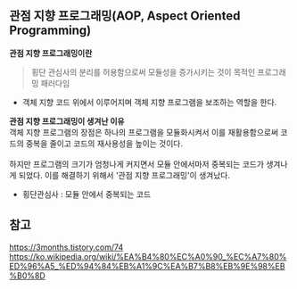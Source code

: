 ## 관점 지향 프로그래밍(AOP, Aspect Oriented Programming)

**관점 지향 프로그래밍이란**

> 횡단 관심사의 분리를 허용함으로써 모듈성을 증가시키는 것이 목적인 프로그래밍 패러다임

- 객체 지향 코드 위에서 이루어지며 객체 지향 프로그램을 보조하는 역할을 한다.

**관점 지향 프로그래밍이 생겨난 이유**<br>
객체 지향 프로그램의 장점은 하나의 프로그램을 모듈화시켜서 이를 재활용함으로써 코드의 중복을 줄이고 코드의 재사용성을 높이는 것이다.<br><br>
하지만 프로그램의 크기가 엄청나게 커지면서 모듈 안에서마저 중복되는 코드가 생겨나게 되었다. 이를 해결하기 위해서 '관점 지향 프로그래밍'이 생겨났다.

- 횡단관심사 : 모듈 안에서 중복되는 코드

## 참고

<https://3months.tistory.com/74>
<https://ko.wikipedia.org/wiki/%EA%B4%80%EC%A0%90_%EC%A7%80%ED%96%A5_%ED%94%84%EB%A1%9C%EA%B7%B8%EB%9E%98%EB%B0%8D>
